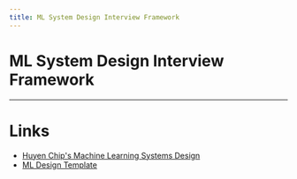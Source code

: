 ```yaml
---
title: ML System Design Interview Framework
---
```

# ML System Design Interview Framework

---
# Links
- [Huyen Chip's Machine Learning Systems Design](https://huyenchip.com/ml-interviews-book/)
- [ML Design Template](https://www.mle-interviews.com/ml-design-template)